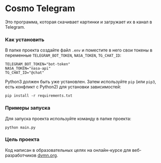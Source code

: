 # Cosmo Telegram

Это программа, которая скачивает картинки и загружает их в канал в Telegram.

### Как установить

В папке проекта создайте файл `.env` и поместите в него свои токены в переменные `TELEGRAM_BOT_TOKEN`, `NASA_TOKEN`, `TG_CHAT_ID`:
```
TELEGRAM_BOT_TOKEN="bot-token"
NASA_TOKEN="nasa-api"
TG_CHAT_ID="@chat"
```

Python3 должен быть уже установлен. 
Затем используйте `pip` (или `pip3`, есть конфликт с Python2) для установки зависимостей:
```
pip install -r requirements.txt
```

### Примеры запуска

Для запуска проекта используйте команду в папке проекта:
```
python main.py
```

### Цель проекта

Код написан в образовательных целях на онлайн-курсе для веб-разработчиков [dvmn.org](https://dvmn.org/).
